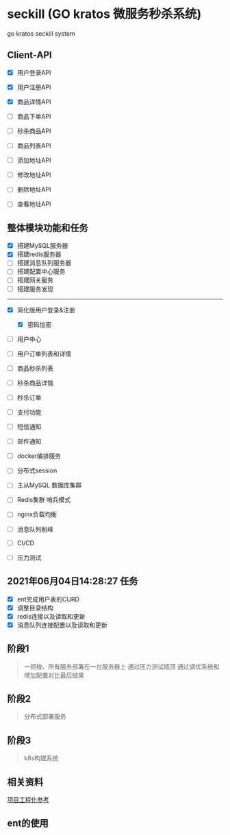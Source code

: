 # seckill (GO kratos 微服务秒杀系统)

go kratos seckill system


## Client-API

- [x] 用户登录API
- [x] 用户注册API
- [x] 商品详情API
- [ ] 商品下单API
- [ ] 秒杀商品API
- [ ] 商品列表API
- [ ] 添加地址API
- [ ] 修改地址API
- [ ] 删除地址API
- [ ] 查看地址API


## 整体模块功能和任务

- [x] 搭建MySQL服务器
- [x] 搭建redis服务器
- [ ] 搭建消息队列服务器
- [ ] 搭建配置中心服务
- [ ] 搭建网关服务
- [ ] 搭建服务发现

-----

- [x] 简化版用户登录&注册
  - [x] 密码加密
- [ ] 用户中心
- [ ] 用户订单列表和详情
- [ ] 商品秒杀列表
- [ ] 秒杀商品详情
- [ ] 秒杀订单
- [ ] 支付功能
- [ ] 短信通知
- [ ] 邮件通知

- [ ] docker编排服务
- [ ] 分布式session
- [ ] 主从MySQL 数据库集群
- [ ] Redis集群 哨兵模式
- [ ] nginx负载均衡
- [ ] 消息队列削峰
- [ ] CI/CD
- [ ] 压力测试

## 2021年06月04日14:28:27 任务

- [x] ent完成用户表的CURD
- [x] 调整目录结构
- [x] redis连接以及读取和更新
- [x] 消息队列连接配置以及读取和更新

## 阶段1

> 一把梭、所有服务部署在一台服务器上 通过压力测试瓶顶 通过调优系统和增加配置对比最后结果

## 阶段2

> 分布式部署服务


## 阶段3

> k8s构建系统


## 相关资料

[项目工程化参考](https://github.com/go-kratos/beer-shop)


## ent的使用



